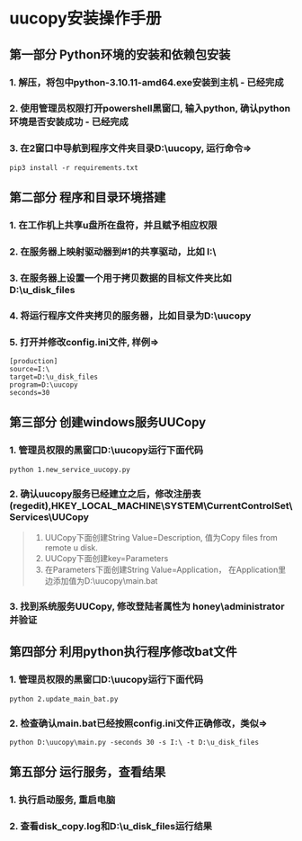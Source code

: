 # uucopy安装操作手册
## 第一部分 Python环境的安装和依赖包安装
### 1. 解压，将包中python-3.10.11-amd64.exe安装到主机 - 已经完成
### 2. 使用管理员权限打开powershell黑窗口, 输入python, 确认python环境是否安装成功 - 已经完成
### 3. 在2窗口中导航到程序文件夹目录D:\uucopy, 运行命令=>
```shell
pip3 install -r requirements.txt
```
## 第二部分 程序和目录环境搭建
### 1. 在工作机上共享u盘所在盘符，并且赋予相应权限
### 2. 在服务器上映射驱动器到#1的共享驱动，比如 I:\
### 3. 在服务器上设置一个用于拷贝数据的目标文件夹比如 D:\u_disk_files
### 4. 将运行程序文件夹拷贝的服务器，比如目录为D:\uucopy
### 5. 打开并修改config.ini文件, 样例=>
```shell
[production]
source=I:\
target=D:\u_disk_files
program=D:\uucopy
seconds=30
```
## 第三部分 创建windows服务UUCopy
### 1. 管理员权限的黑窗口D:\uucopy运行下面代码
```shell
python 1.new_service_uucopy.py
```
### 2. 确认uucopy服务已经建立之后，修改注册表(regedit),HKEY_LOCAL_MACHINE\SYSTEM\CurrentControlSet\Services\UUCopy
> 1. UUCopy下面创建String Value=Description, 值为Copy files from remote u disk.
> 2. UUCopy下面创建key=Parameters
> 3. 在Parameters下面创建String Value=Application， 在Application里边添加值为D:\uucopy\main.bat
### 3. 找到系统服务UUCopy, 修改登陆者属性为 honey\administrator并验证

## 第四部分 利用python执行程序修改bat文件
### 1. 管理员权限的黑窗口D:\uucopy运行下面代码
```shell
python 2.update_main_bat.py
```
### 2. 检查确认main.bat已经按照config.ini文件正确修改，类似=>
```shell
python D:\uucopy\main.py -seconds 30 -s I:\ -t D:\u_disk_files
```
## 第五部分 运行服务，查看结果
### 1. 执行启动服务, 重启电脑
### 2. 查看disk_copy.log和D:\u_disk_files运行结果